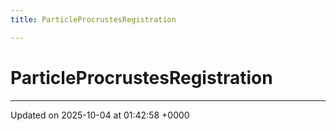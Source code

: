 ```yaml
---
title: ParticleProcrustesRegistration

---
```


# ParticleProcrustesRegistration





-------------------------------

Updated on 2025-10-04 at 01:42:58 +0000
